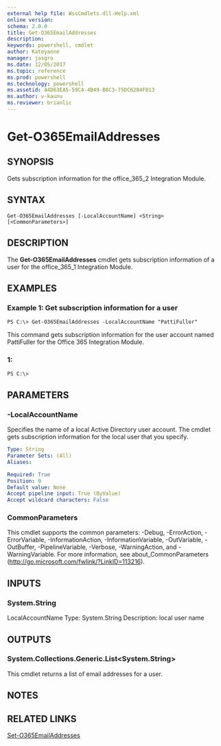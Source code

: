 ```yaml
---
external help file: WssCmdlets.dll-Help.xml
online version: 
schema: 2.0.0
title: Get-O365EmailAddresses
description: 
keywords: powershell, cmdlet
author: Kateyanne
manager: jasgro
ms.date: 12/05/2017
ms.topic: reference
ms.prod: powershell
ms.technology: powershell
ms.assetid: 44D63EA5-59C4-4B49-B8C3-75DC6284F013
ms.author: v-kaunu
ms.reviewer: brianlic
---
```


# Get-O365EmailAddresses

## SYNOPSIS
Gets subscription information for the office_365_2 Integration Module.

## SYNTAX

```
Get-O365EmailAddresses [-LocalAccountName] <String> [<CommonParameters>]
```

## DESCRIPTION
The **Get-O365EmailAddresses** cmdlet gets subscription information of a user for the office_365_1 Integration Module.

## EXAMPLES

### Example 1: Get subscription information for a user
```
PS C:\> Get-O365EmailAddresses -LocalAccountName "PattiFuller"
```

This command gets subscription information for the user account named PattiFuller for the Office 365 Integration Module.

### 1:
```
PS C:\>
```

## PARAMETERS

### -LocalAccountName
Specifies the name of a local Active Directory user account.
The cmdlet gets subscription information for the local user that you specify.

```yaml
Type: String
Parameter Sets: (All)
Aliases: 

Required: True
Position: 0
Default value: None
Accept pipeline input: True (ByValue)
Accept wildcard characters: False
```

### CommonParameters
This cmdlet supports the common parameters: -Debug, -ErrorAction, -ErrorVariable, -InformationAction, -InformationVariable, -OutVariable, -OutBuffer, -PipelineVariable, -Verbose, -WarningAction, and -WarningVariable. For more information, see about_CommonParameters (http://go.microsoft.com/fwlink/?LinkID=113216).

## INPUTS

### System.String
LocalAccountName
Type: System.String
Description: local user name

## OUTPUTS

### System.Collections.Generic.List<System.String>
This cmdlet returns a list of email addresses for a user.

## NOTES

## RELATED LINKS

[Set-O365EmailAddresses](./Set-O365EmailAddresses.md)

